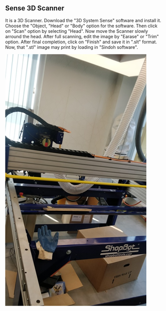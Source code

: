 ## Sense 3D Scanner

It is a 3D Scanner.
Download the "3D System Sense" software and install it.
Choose the "Object, "Head" or "Body" option for the software.
Then click on "Scan" option by selecting "Head".
Now move the Scanner slowly arround the head.
After full scanning, edit the image by "Earase" or "Trim" option.
After final completion, click on "Finish" and save it in ".slt" format.
Now, that ".stl" image may print by loading in "Sindoh software".

![CNC Machine](img/CNCMachine.jpeg "CNC")